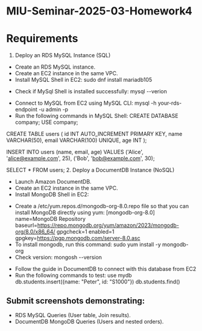 # MIU-Seminar-2025-03-Homework4
# Requirements
1. Deploy an RDS MySQL Instance (SQL)
* Create an RDS MySQL instance.
* Create an EC2 instance in the same VPC.
* Install MySQL Shell in EC2: sudo dnf install mariadb105
- Check if MySql Shell is installed successfully: mysql --verion
* Connect to MySQL from EC2 using MySQL CLI: mysql -h your-rds-endpoint -u admin -p
* Run the following commands in MySQL Shell:
CREATE DATABASE company;
USE company;

CREATE TABLE users (
    id INT AUTO_INCREMENT PRIMARY KEY,
    name VARCHAR(50),
    email VARCHAR(100) UNIQUE,
    age INT
);

INSERT INTO users (name, email, age) VALUES
('Alice', 'alice@example.com', 25),
('Bob', 'bob@example.com', 30);

SELECT * FROM users;
2. Deploy a DocumentDB Instance (NoSQL)
* Launch Amazon DocumentDB.
* Create an EC2 instance in the same VPC.
* Install MongoDB Shell in EC2: 
- Create a /etc/yum.repos.d/mongodb-org-8.0.repo file so that you can install MongoDB directly using yum:
[mongodb-org-8.0]
name=MongoDB Repository
baseurl=https://repo.mongodb.org/yum/amazon/2023/mongodb-org/8.0/x86_64/
gpgcheck=1
enabled=1
gpgkey=https://pgp.mongodb.com/server-8.0.asc
- To install mongodb, run this command: sudo yum install -y mongodb-org
- Check version: mongosh --version
* Follow the guide in DocumentDB to connect with this database from EC2
* Run the following commands to test:
use mydb
db.students.insert({name: "Peter", id: "S1000"})
db.students.find()
## Submit screenshots demonstrating:
* RDS MySQL Queries (User table, Join results).
* DocumentDB MongoDB Queries (Users and nested orders).

